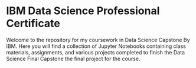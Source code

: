 # IBM Data Science Professional Certificate
Welcome to the repository for my coursework in Data Science Capstone By IBM. Here you will find a collection of Jupyter Notebooks containing class materials, assignments, and various projects completed to finish the Data Science Final Capstone the final project for the course.
